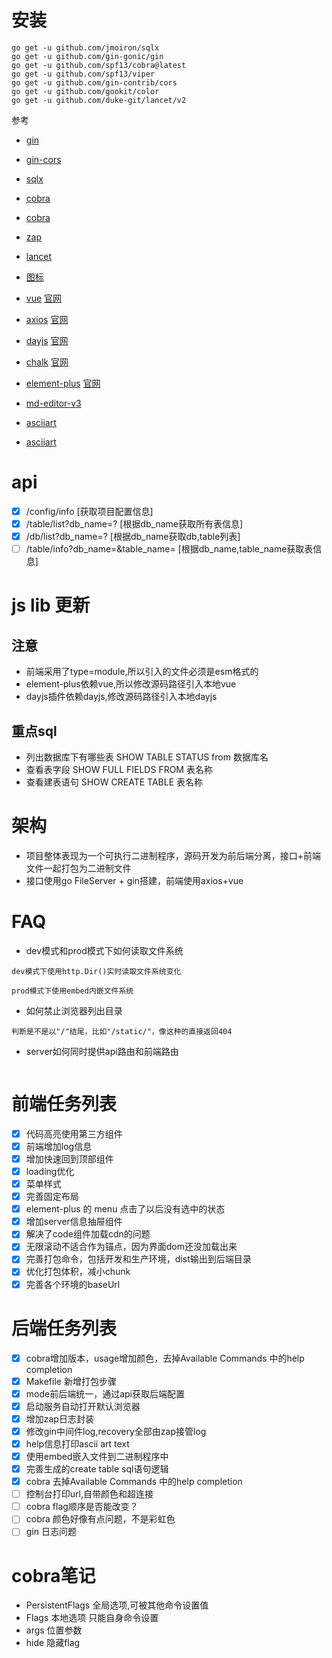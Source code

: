 # 安装
```shell
go get -u github.com/jmoiron/sqlx
go get -u github.com/gin-gonic/gin
go get -u github.com/spf13/cobra@latest
go get -u github.com/spf13/viper
go get -u github.com/gin-contrib/cors
go get -u github.com/gookit/color
go get -u github.com/duke-git/lancet/v2
```
参考
- [gin](https://github.com/gin-gonic/gin)
- [gin-cors](https://github.com/gin-contrib/cors)
- [sqlx](https://github.com/jmoiron/sqlx)
- [cobra](https://cobra.dev/#getting-started)
- [cobra](https://github.com/spf13/cobra)
- [zap](https://github.com/uber-go/zap)
- [lancet](https://github.com/duke-git/lancet)
- [图标](https://patorjk.com/software/taag/#p=testall&f=Graffiti&t=go-gin-api)

- [vue](https://unpkg.com/vue@3/dist/vue.global.js) [官网](https://vuejs.org/guide/quick-start.html#using-vue-from-cdn)
- [axios](https://unpkg.com/axios/dist/axios.min.js) [官网](https://www.axios-http.cn/docs/intro)
- [dayjs](https://unpkg.com/dayjs@1.8.21/dayjs.min.js) [官网](https://dayjs.fenxianglu.cn/category/#node-js)
- [chalk](https://www.jsdelivr.com/package/npm/chalk) [官网](https://www.npmjs.com/package/chalk?activeTab=readme)
- [element-plus](https://unpkg.com/browse/element-plus@2.3.14/dist/) [官网](https://element-plus.org/zh-CN/component/)
- [md-editor-v3](https://imzbf.github.io/md-editor-v3/en-US/index)
- [asciiart](https://www.asciiart.eu/text-to-ascii-art)
- [asciiart](https://blog.csdn.net/xuchaoxin1375/article/details/130308909)


# api
- [x] /config/info [获取项目配置信息]
- [x] /table/list?db_name=? [根据db_name获取所有表信息]
- [x] /db/list?db_name=? [根据db_name获取db,table列表]
- [ ] /table/info?db_name=&table_name= [根据db_name,table_name获取表信息]

# js lib 更新


## 注意
- 前端采用了type=module,所以引入的文件必须是esm格式的
- element-plus依赖vue,所以修改源码路径引入本地vue
- dayjs插件依赖dayjs,修改源码路径引入本地dayjs

## 重点sql
- 列出数据库下有哪些表 SHOW TABLE STATUS from 数据库名
- 查看表字段 SHOW FULL FIELDS FROM 表名称
- 查看建表语句 SHOW CREATE TABLE 表名称

# 架构
- 项目整体表现为一个可执行二进制程序，源码开发为前后端分离，接口+前端文件一起打包为二进制文件
- 接口使用go FileServer + gin搭建，前端使用axios+vue

# FAQ
- dev模式和prod模式下如何读取文件系统
```text
dev模式下使用http.Dir()实时读取文件系统变化

prod模式下使用embed内嵌文件系统

```

- 如何禁止浏览器列出目录
```text
判断是不是以"/"结尾，比如"/static/"，像这种的直接返回404

```
- server如何同时提供api路由和前端路由
```text

```

# 前端任务列表
- [x] 代码高亮使用第三方组件
- [x] 前端增加log信息
- [x] 增加快速回到顶部组件
- [x] loading优化
- [x] 菜单样式
- [x] 完善固定布局
- [x] element-plus 的 menu 点击了以后没有选中的状态
- [x] 增加server信息抽屉组件
- [x] 解决了code组件加载cdn的问题
- [x] 无限滚动不适合作为锚点，因为界面dom还没加载出来
- [x] 完善打包命令，包括开发和生产环境，dist输出到后端目录
- [x] 优化打包体积，减小chunk
- [x] 完善各个环境的baseUrl

# 后端任务列表
- [x] cobra增加版本，usage增加颜色，去掉Available Commands 中的help completion
- [x] Makefile 新增打包步骤
- [x] mode前后端统一，通过api获取后端配置
- [x] 启动服务自动打开默认浏览器
- [x] 增加zap日志封装
- [x] 修改gin中间件log,recovery全部由zap接管log
- [x] help信息打印ascii art text
- [x] 使用embed嵌入文件到二进制程序中
- [x] 完善生成的create table sql语句逻辑
- [x] cobra 去掉Available Commands 中的help completion
- [ ] 控制台打印url,自带颜色和超连接
- [ ] cobra flag顺序是否能改变？
- [ ] cobra 颜色好像有点问题，不是彩虹色
- [ ] gin 日志问题

# cobra笔记
- PersistentFlags 全局选项,可被其他命令设置值
- Flags 本地选项 只能自身命令设置
- args 位置参数
- hide 隐藏flag